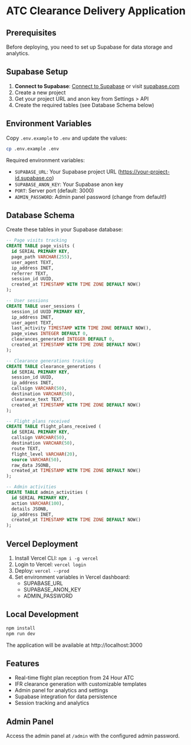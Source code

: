# ATC Clearance Delivery Application

## Prerequisites

Before deploying, you need to set up Supabase for data storage and analytics.

## Supabase Setup

1. **Connect to Supabase**: [Connect to Supabase](#open-mcp-popover) or visit [supabase.com](https://supabase.com)
2. Create a new project
3. Get your project URL and anon key from Settings > API
4. Create the required tables (see Database Schema below)

## Environment Variables

Copy `.env.example` to `.env` and update the values:

```bash
cp .env.example .env
```

Required environment variables:
- `SUPABASE_URL`: Your Supabase project URL (https://your-project-id.supabase.co)
- `SUPABASE_ANON_KEY`: Your Supabase anon key
- `PORT`: Server port (default: 3000)
- `ADMIN_PASSWORD`: Admin panel password (change from default!)

## Database Schema

Create these tables in your Supabase database:

```sql
-- Page visits tracking
CREATE TABLE page_visits (
  id SERIAL PRIMARY KEY,
  page_path VARCHAR(255),
  user_agent TEXT,
  ip_address INET,
  referrer TEXT,
  session_id UUID,
  created_at TIMESTAMP WITH TIME ZONE DEFAULT NOW()
);

-- User sessions
CREATE TABLE user_sessions (
  session_id UUID PRIMARY KEY,
  ip_address INET,
  user_agent TEXT,
  last_activity TIMESTAMP WITH TIME ZONE DEFAULT NOW(),
  page_views INTEGER DEFAULT 0,
  clearances_generated INTEGER DEFAULT 0,
  created_at TIMESTAMP WITH TIME ZONE DEFAULT NOW()
);

-- Clearance generations tracking
CREATE TABLE clearance_generations (
  id SERIAL PRIMARY KEY,
  session_id UUID,
  ip_address INET,
  callsign VARCHAR(50),
  destination VARCHAR(50),
  clearance_text TEXT,
  created_at TIMESTAMP WITH TIME ZONE DEFAULT NOW()
);

-- Flight plans received
CREATE TABLE flight_plans_received (
  id SERIAL PRIMARY KEY,
  callsign VARCHAR(50),
  destination VARCHAR(50),
  route TEXT,
  flight_level VARCHAR(20),
  source VARCHAR(50),
  raw_data JSONB,
  created_at TIMESTAMP WITH TIME ZONE DEFAULT NOW()
);

-- Admin activities
CREATE TABLE admin_activities (
  id SERIAL PRIMARY KEY,
  action VARCHAR(100),
  details JSONB,
  ip_address INET,
  created_at TIMESTAMP WITH TIME ZONE DEFAULT NOW()
);
```

## Vercel Deployment

1. Install Vercel CLI: `npm i -g vercel`
2. Login to Vercel: `vercel login`
3. Deploy: `vercel --prod`
4. Set environment variables in Vercel dashboard:
   - SUPABASE_URL
   - SUPABASE_ANON_KEY
   - ADMIN_PASSWORD

## Local Development

```bash
npm install
npm run dev
```

The application will be available at http://localhost:3000

## Features

- Real-time flight plan reception from 24 Hour ATC
- IFR clearance generation with customizable templates
- Admin panel for analytics and settings
- Supabase integration for data persistence
- Session tracking and analytics

## Admin Panel

Access the admin panel at `/admin` with the configured admin password.
